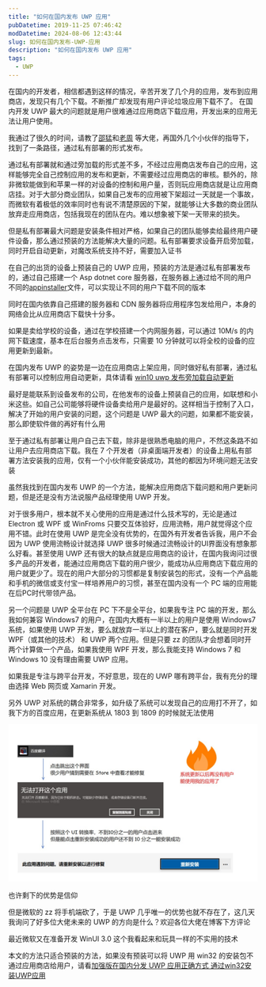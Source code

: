 ```yaml
---
title: "如何在国内发布 UWP 应用"
pubDatetime: 2019-11-25 07:46:42
modDatetime: 2024-08-06 12:43:44
slug: 如何在国内发布-UWP-应用
description: "如何在国内发布 UWP 应用"
tags:
  - UWP
---
```





在国内的开发者，相信都遇到这样的情况，辛苦开发了几个月的应用，发布到应用商店，发现只有几个下载。不断推广却发现有用户评论垃圾应用下载不了。
在国内开发 UWP 最大的问题就是用户很难通过应用商店下载应用，开发出来的应用无法让用户使用。

<!--more-->


<!-- CreateTime:2019/11/25 15:46:42 -->

<!-- csdn -->

我通过了很久的时间，请教了[邵猛](https://www.cnblogs.com/shaomeng )和[老周](http://www.cnblogs.com/tcjiaan/ ) 等大佬，再国外几个小伙伴的指导下，找到了一条路径，通过私有部署的形式发布。

通过私有部署就和通过旁加载的形式差不多，不经过应用商店发布自己的应用，这样能够完全自己控制应用的发布和更新，不需要经过应用商店的审核。额外的，除非微软能做到和苹果一样的对设备的控制和用户量，否则玩应用商店就是让应用商店挂。对于大部分商业团队，如果自己发布的应用被下架超过一天就是一个事故，而微软有着极低的效率同时也有说不清楚原因的下架，就能够让大多数的商业团队放弃走应用商店，包括我现在的团队在内。难以想象被下架一天带来的损失。

但是私有部署最大问题是安装条件相对严格，如果自己的团队能够卖给最终用户硬件设备，那么通过预装的方法能解决大量的问题。私有部署要求设备开启旁加载，同时开启自动更新，对魔改系统支持不好，需要加入证书

在自己的出货的设备上预装自己的 UWP 应用，预装的方法是通过私有部署发布的，通过自己搭建一个 Asp dotnet core 服务器，在服务器上通过给不同的用户不同的[appinstaller](https://lindexi.gitee.io/post/win10-uwp-%E5%AE%89%E8%A3%85%E6%96%87%E4%BB%B6-appinstaller-%E6%A0%BC%E5%BC%8F.html )文件，可以实现让不同的用户下载不同的版本

同时在国内依靠自己搭建的服务器和 CDN 服务器将应用程序包发给用户，本身的网络会比从应用商店下载快十分多。

如果是卖给学校的设备，通过在学校搭建一个内网服务器，可以通过 10M/s 的内网下载速度，基本在后台服务点击发布，只需要 10 分钟就可以将全校的设备的应用更新到最新。

在国内发布 UWP 的姿势是一边在应用商店上架应用，同时做好私有部署，通过私有部署可以控制应用自动更新，具体请看 [win10 uwp 发布旁加载自动更新](https://lindexi.gitee.io/post/win10-uwp-%E5%8F%91%E5%B8%83%E6%97%81%E5%8A%A0%E8%BD%BD%E8%87%AA%E5%8A%A8%E6%9B%B4%E6%96%B0.html )

最好是能联系到设备发布的公司，在他发布的设备上预装自己的应用，如联想和小米这些。如自己公司能够将硬件设备卖给用户是最好的。这样相当于控制了入口，解决了开始的用户安装的问题，这个问题是 UWP 最大的问题，如果都不能安装，那么即使软件做的再好有什么用

至于通过私有部署让用户自己去下载，除非是很熟悉电脑的用户，不然这条路不如让用户去应用商店下载。我在 7 个开发者（非桌面端开发者）的设备上用私有部署方法安装我的应用，仅有一个小伙伴能安装成功，其他的都因为环境问题无法安装

虽然我找到在国内发布 UWP 的一个方法，能解决应用商店下载问题和用户更新问题，但是还是没有方法说服产品经理使用 UWP 开发。

对于很多用户，根本就不关心使用的应用是通过什么技术写的，无论是通过 Electron 或 WPF 或 WinFroms 只要交互体验好，应用流畅，用户就觉得这个应用不错。此时在使用 UWP 是完全没有优势的，在国外有开发者告诉我，用户不会因为 UWP 使用流畅设计就选择 UWP 很多时候通过流畅设计的UI界面没有想象那么好看。甚至使用 UWP 还有很大的缺点就是应用商店的设计，在国内我询问过很多产品的开发者，能通过应用商店下载的用户很少，能成功从应用商店下载应用的用户就更少了。现在的用户大部分的习惯都是复制安装包的形式，没有一个产品能和手机的微信或支付宝一样培养用户的习惯，甚至在国内没有一个 PC 端的应用能在后PC时代带领产品。

另一个问题是 UWP 全平台在 PC 下不是全平台，如果我专注 PC 端的开发，那么我如何兼容 Windows7 的用户，在国内大概有一半以上的用户是使用 Windows7 系统，如果使用 UWP 开发，要么就放弃一半以上的潜在客户，要么就是同时开发 WPF（或其他的技术） 和 UWP 两个应用。但是只要 zz 的团队才会想着同时开两个计算做一个产品，如果我使用 WPF 开发，那么我能支持 Windows 7 和 Windows 10 没有理由需要 UWP 应用。

如果我是专注与跨平台开发，不好意思，现在的 UWP 哪有跨平台，我有充分的理由选择 Web 网页或 Xamarin 开发。

另外 UWP 对系统的耦合非常多，如升级了系统可以发现自己的应用打不开了，如我下方的百度应用，在更新系统从 1803 到 1809 的时候就无法使用

<!-- ![](images/img-如何在国内发布 UWP 应用0.png) -->

<!-- ![](images/img-modify-144667f95c9a8fa1a5902949e57130b8.png) -->

<!-- ![](images/img-如何在国内发布 UWP 应用1.png) -->

![](images/img-modify-8023a1f0e6de894dedec08d1a2abaa0f.png)

也许剩下的优势是信仰

但是微软的 zz 将手机端砍了，于是 UWP 几乎唯一的优势也就不存在了，这几天我询问了好多位大佬未来的 UWP 的方向是什么？欢迎各位大佬在博客下方评论

最近微软又在准备开发 WinUI 3.0 这个我看起来和玩具一样的不实用的技术

本文的方法只适合预装的方法，如果没有预装可以将 UWP 用 win32 的安装包不通过应用商店给用户，请看[加强版在国内分发 UWP 应用正确方式 通过win32安装UWP应用](https://blog.lindexi.com/post/%E5%8A%A0%E5%BC%BA%E7%89%88%E5%9C%A8%E5%9B%BD%E5%86%85%E5%88%86%E5%8F%91-UWP-%E5%BA%94%E7%94%A8%E6%AD%A3%E7%A1%AE%E6%96%B9%E5%BC%8F-%E9%80%9A%E8%BF%87win32%E5%AE%89%E8%A3%85UWP%E5%BA%94%E7%94%A8.html )

